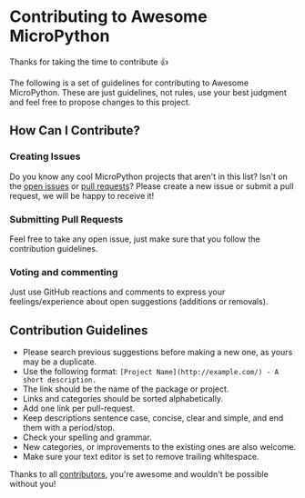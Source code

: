 # Contributing to Awesome MicroPython

Thanks for taking the time to contribute :+1:

The following is a set of guidelines for contributing to Awesome MicroPython. These are just guidelines, not rules, use your best judgment and feel free to propose changes to this project.

## How Can I Contribute?

### Creating Issues

Do you know any cool MicroPython projects that aren't in this list? Isn't on the [open issues](https://github.com/mcauser/awesome-micropython/issues) or [pull requests](https://github.com/mcauser/awesome-micropython/pulls)?
Please create a new issue or submit a pull request, we will be happy to receive it!

### Submitting Pull Requests

Feel free to take any open issue, just make sure that you follow the contribution guidelines.

### Voting and commenting

Just use GitHub reactions and comments to express your feelings/experience about open suggestions (additions or removals).

## Contribution Guidelines

* Please search previous suggestions before making a new one, as yours may be a duplicate.
* Use the following format: `[Project Name](http://example.com/) - A short description.`
* The link should be the name of the package or project.
* Links and categories should be sorted alphabetically.
* Add one link per pull-request.
* Keep descriptions sentence case, concise, clear and simple, and end them with a period/stop.
* Check your spelling and grammar.
* New categories, or improvements to the existing ones are also welcome.
* Make sure your text editor is set to remove trailing whitespace.

Thanks to all [contributors](https://github.com/mcauser/awesome-micropython/graphs/contributors), you're awesome and wouldn't be possible without you!
